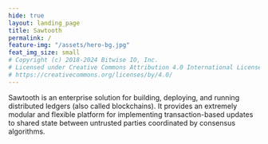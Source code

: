 ```yaml
---
hide: true
layout: landing_page
title: Sawtooth
permalink: /
feature-img: "/assets/hero-bg.jpg"
feat_img_size: small
# Copyright (c) 2018-2024 Bitwise IO, Inc.
# Licensed under Creative Commons Attribution 4.0 International License
# https://creativecommons.org/licenses/by/4.0/
---
```


Sawtooth is an enterprise solution for building, deploying, and
running distributed ledgers (also called blockchains). It provides an extremely
modular and flexible platform for implementing transaction-based updates to
shared state between untrusted parties coordinated by consensus algorithms.
